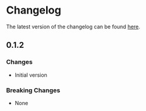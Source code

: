 # Changelog

The latest version of the changelog can be found [here](https://github.com/Azure/bicep-registry-modules/blob/main/avm/res/network/p2s-vpn-gateway/CHANGELOG.md).

## 0.1.2

### Changes

- Initial version

### Breaking Changes

- None
